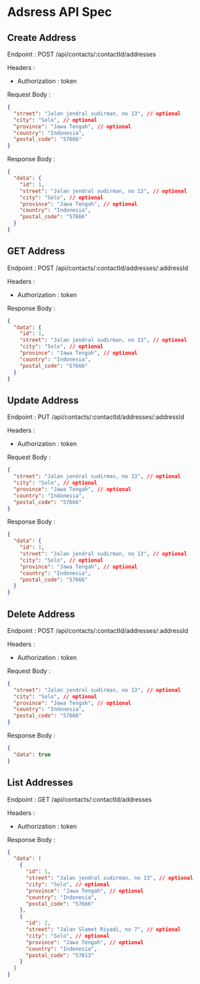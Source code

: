 # Adsress API Spec

## Create Address

Endpoint : POST /api/contacts/:contactId/addresses

Headers :

- Authorization : token

Request Body :

```json
{
  "street": "Jalan jendral sudirman, no 13", // optional
  "city": "Solo", // optional
  "province": "Jawa Tengah", // optional
  "country": "Indonesia",
  "postal_code": "57666"
}
```

Response Body :

```json
{
  "data": {
    "id": 1,
    "street": "Jalan jendral sudirman, no 13", // optional
    "city": "Solo", // optional
    "province": "Jawa Tengah", // optional
    "country": "Indonesia",
    "postal_code": "57666"
  }
}
```

## GET Address

Endpoint : POST /api/contacts/:contactId/addresses/:addressId

Headers :

- Authorization : token

Response Body :

```json
{
  "data": {
    "id": 1,
    "street": "Jalan jendral sudirman, no 13", // optional
    "city": "Solo", // optional
    "province": "Jawa Tengah", // optional
    "country": "Indonesia",
    "postal_code": "57666"
  }
}
```

## Update Address

Endpoint : PUT /api/contacts/:contactId/addresses/:addressId

Headers :

- Authorization : token

Request Body :

```json
{
  "street": "Jalan jendral sudirman, no 13", // optional
  "city": "Solo", // optional
  "province": "Jawa Tengah", // optional
  "country": "Indonesia",
  "postal_code": "57666"
}
```

Response Body :

```json
{
  "data": {
    "id": 1,
    "street": "Jalan jendral sudirman, no 13", // optional
    "city": "Solo", // optional
    "province": "Jawa Tengah", // optional
    "country": "Indonesia",
    "postal_code": "57666"
  }
}
```

## Delete Address

Endpoint : POST /api/contacts/:contactId/addresses/:addressId

Headers :

- Authorization : token

Request Body :

```json
{
  "street": "Jalan jendral sudirman, no 13", // optional
  "city": "Solo", // optional
  "province": "Jawa Tengah", // optional
  "country": "Indonesia",
  "postal_code": "57666"
}
```

Response Body :

```json
{
  "data": true
}
```

## List Addresses

Endpoint : GET /api/contacts/:contactId/addresses

Headers :

- Authorization : token

Response Body :

```json
{
  "data": [
    {
      "id": 1,
      "street": "Jalan jendral sudirman, no 13", // optional
      "city": "Solo", // optional
      "province": "Jawa Tengah", // optional
      "country": "Indonesia",
      "postal_code": "57666"
    },
    {
      "id": 2,
      "street": "Jalan Slamet Riyadi, no 7", // optional
      "city": "Solo", // optional
      "province": "Jawa Tengah", // optional
      "country": "Indonesia",
      "postal_code": "57613"
    }
  ]
}
```

